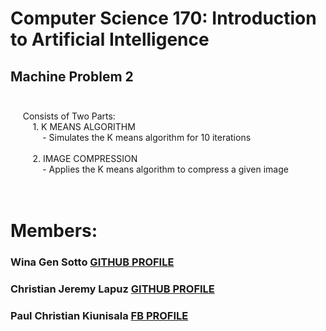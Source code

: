 # Computer Science 170: Introduction to Artificial Intelligence <br>
## Machine Problem 2  <br /> <br />
&nbsp;&nbsp;&nbsp;&nbsp; Consists of Two Parts: <br />
&nbsp;&nbsp;&nbsp;&nbsp;&nbsp;&nbsp;&nbsp;&nbsp; 1. K MEANS ALGORITHM <br />
&nbsp;&nbsp;&nbsp;&nbsp;&nbsp;&nbsp;&nbsp;&nbsp;&nbsp;&nbsp;&nbsp;&nbsp; - Simulates the K means algorithm for 10 iterations <br /> <br />
&nbsp;&nbsp;&nbsp;&nbsp;&nbsp;&nbsp;&nbsp;&nbsp; 2. IMAGE COMPRESSION <br />
&nbsp;&nbsp;&nbsp;&nbsp;&nbsp;&nbsp;&nbsp;&nbsp;&nbsp;&nbsp;&nbsp;&nbsp; - Applies the K means algorithm to compress a given image <br />
 <br />
 <br />
# Members:
### Wina Gen Sotto           [GITHUB PROFILE](https://github.com/wgns) <br />
### Christian Jeremy Lapuz   [GITHUB PROFILE](https://github.com/CjLapuz) <br />
### Paul Christian Kiunisala [FB PROFILE](https://www.facebook.com/pctkXD) <br />
